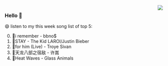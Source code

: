 <img align="right"  src="https://github-readme-stats.vercel.app/api/top-langs/?username=kvnZero" />

### Hello 👋

😄 listen to my this week song list of top 5:

0. 🌈i remember - bbno$
1. 🌈STAY - The Kid LAROI/Justin Bieber
2. 🌈for him (Live) - Troye Sivan
3. 🌈天龙八部之宿敌 - 许嵩
4. 🌈Heat Waves - Glass Animals

